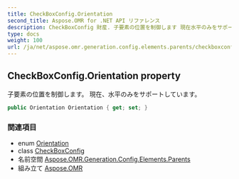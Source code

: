 ```yaml
---
title: CheckBoxConfig.Orientation
second_title: Aspose.OMR for .NET API リファレンス
description: CheckBoxConfig 財産. 子要素の位置を制御します 現在水平のみをサポートしています
type: docs
weight: 100
url: /ja/net/aspose.omr.generation.config.elements.parents/checkboxconfig/orientation/
---
```

## CheckBoxConfig.Orientation property

子要素の位置を制御します。 現在、水平のみをサポートしています。

```csharp
public Orientation Orientation { get; set; }
```

### 関連項目

* enum [Orientation](../../../aspose.omr.generation/orientation/)
* class [CheckBoxConfig](../)
* 名前空間 [Aspose.OMR.Generation.Config.Elements.Parents](../../checkboxconfig/)
* 組み立て [Aspose.OMR](../../../)


